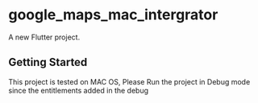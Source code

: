 # google_maps_mac_intergrator

A new Flutter project.

## Getting Started

This project is tested on MAC OS,
Please Run the project in Debug mode since the entitlements added in the debug
